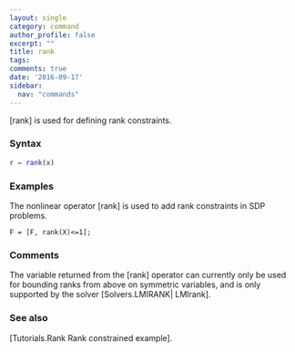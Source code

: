 ```yaml
---
layout: single
category: command
author_profile: false
excerpt: ""
title: rank
tags:
comments: true
date: '2016-09-17'
sidebar:
  nav: "commands"
---
```


[rank] is used for defining rank constraints.

### Syntax

````matlab
r = rank(x)
````

### Examples

The nonlinear operator [rank] is used to add rank constraints in SDP problems.
````matlabb
F = [F, rank(X)<=1];
````


### Comments
The variable returned from the [rank] operator can currently only be used for bounding ranks from above on symmetric variables, and is only supported by the solver [Solvers.LMIRANK| LMIrank].

### See also
[Tutorials.Rank Rank constrained example].

